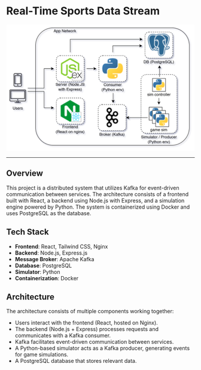 # **Real-Time Sports Data Stream**

![Architecture](./architecture.png)

---

<!--
### **Tech Stack**
    -- Docker
    -- Apache Kafka
    -- PostgresSQL
    -- Node.js
    -- Express.js
    -- React
    -- Tailwind
    -- Python
    -- Nginx
-->

## Overview  
This project is a distributed system that utilizes Kafka for event-driven communication between services. The architecture consists of a frontend built with React, a backend using Node.js with Express, and a simulation engine powered by Python. The system is containerized using Docker and uses PostgreSQL as the database.  

## Tech Stack  
- **Frontend**: React, Tailwind CSS, Nginx  
- **Backend**: Node.js, Express.js  
- **Message Broker**: Apache Kafka  
- **Database**: PostgreSQL  
- **Simulator**: Python  
- **Containerization**: Docker  

## Architecture  
The architecture consists of multiple components working together:  
- Users interact with the frontend (React, hosted on Nginx).  
- The backend (Node.js + Express) processes requests and communicates with a Kafka consumer.  
- Kafka facilitates event-driven communication between services.  
- A Python-based simulator acts as a Kafka producer, generating events for game simulations.  
- A PostgreSQL database that stores relevant data.  
